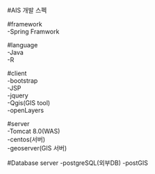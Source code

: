#AIS 개발 스펙


#framework</br>
-Spring Framwork

#language</br>
-Java</br>
-R

#client</br>
-bootstrap</br>
-JSP</br>
-jquery</br>
-Qgis(GIS tool)</br>
-openLayers

#server</br>
-Tomcat 8.0(WAS)</br>
-centos(서버)</br>
-geoserver(GIS 서버)


#Database server
-postgreSQL(외부DB)
-postGIS
